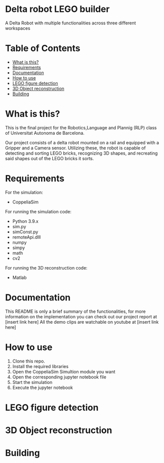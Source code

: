 # Delta robot LEGO builder


A Delta Robot with multiple functionalities across three different workspaces

# Table of Contents
  * [What is this?](#what-is-this)
  * [Requirements](#requirements)
  * [Documentation](#documentation)
  * [How to use](#how-to-use)
  * [LEGO figure detection](#LEGO-figure-detection)
  * [3D Object reconstruction](#3d-object-reconstruction)
  * [Building](#building)


# What is this?

This is the final project for the Robotics,Language and Plannig (RLP) class of Universitat Autonoma de Barcelona.

Our project consists of a delta robot mounted on a rail and equipped with a Gripper and a Camera sensor. Utilizing these, the robot is capable of detecting and sorting LEGO bricks, recognizing 3D shapes, and recreating said shapes out of the LEGO bricks it sorts.



# Requirements
For the simulation:
- CoppeliaSim

For running the simulation code:
- Python 3.9.x
- sim.py
- simConst.py
- remoteApi.dlll
- numpy
- simpy
- math
- cv2

For running the 3D reconstruction code:
- Matlab

# Documentation

This README is only a brief summary of the functionalities, for more information on the implementation you can check out our project report at [insert link here]
All the demo clips are watchable on youtube at [insert link here]

# How to use

1. Clone this repo.
2. Install the required libraries
3. Open the CoppeliaSim Simultion module you want
4. Open the corresponding jupyter notebook file
5. Start the simulation
6. Execute the jupyter notebook

# LEGO figure detection

# 3D Object reconstruction

# Building


